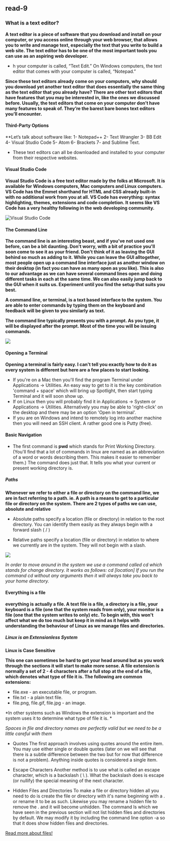 ## read-9

### What is a text editor?

**A text editor is a piece of software that you download and install on your computer, or you access online through your web browser, that allows you to write and manage text, especially the text that you write to build a web site. The text editor has to be one of the most important tools you can use as an aspiring web developer.**
* h your computer is called, “Text Edit.” On Windows computers, the text editor that comes with your computer is called, “Notepad.”

**Since these text editors already come on your computers, why should you download yet another text editor that does essentially the same thing as the text editor that you already have? There are other text editors that have features that you may be interested in, like the ones we discussed before. Usually, the text editors that come on your computer don’t have many features to speak of. They’re the barest bare bones text editors you’ll encounter.**

#### Third-Party Options
**Let’s talk about software like:
1- Notepad++
2- Text Wrangler
3- BB Edit
4- Visual Studio Code
5- Atom
6- Brackets
7- and Sublime Text.
* These text editors can all be downloaded and installed to your computer from their respective websites.

#### Visual Studio Code
**Visual Studio Code is a free text editor made by the folks at Microsoft. It is available for Windows computers, Mac computers and Linux computers. VS Code has the Emmet shorthand for HTML and CSS already built-in with no additional work from you at all. VS Code has everything: syntax highlighting, themes, extensions and code completion. It seems like VS Code has a very healthy following in the web developing community.**

![Visual Studio Code](https://upload.wikimedia.org/wikipedia/commons/thumb/9/9a/Visual_Studio_Code_1.35_icon.svg/1200px-Visual_Studio_Code_1.35_icon.svg.png)

#### The Command Line
**The command line is an interesting beast, and if you've not used one before, can be a bit daunting. Don't worry, with a bit of practice you'll soon come to see it as your friend. Don't think of it as leaving the GUI behind so much as adding to it. While you can leave the GUI alltogether, most people open up a command line interface just as another window on their desktop (in fact you can have as many open as you like). This is also to our advantage as we can have several command lines open and doing different tasks in each at the same time. We can also easily jump back to the GUI when it suits us. Experiment until you find the setup that suits you best.**

**A command line, or terminal, is a text based interface to the system. You are able to enter commands by typing them on the keyboard and feedback will be given to you similarly as text.**

**The command line typically presents you with a prompt. As you type, it will be displayed after the prompt. Most of the time you will be issuing commands.**

![](https://www.ictlounge.com/Images/command_line_interface_large.gif)


#### Opening a Terminal

**Opening a terminal is fairly easy. I can't tell you exactly how to do it as every system is different but here are a few places to start looking.**

* If you're on a Mac then you'll find the program Terminal under Applications -> Utilities. An easy way to get to it is the key combination 'command + space' which will bring up Spotlight, then start typing Terminal and it will soon show up.
* If on Linux then you will probably find it in Applications -> System or Applications -> Utilities. Alternatively you may be able to 'right-click' on the desktop and there may be an option 'Open in terminal'.
* If you are on Windows and intend to remotely log into another machine then you will need an SSH client. A rather good one is Putty (free).

#### Basic Navigation
- The first command is **pwd** which stands for Print Working Directory. (You'll find that a lot of commands in linux are named as an abbreviation of a word or words describing them. This makes it easier to remember them.) The command does just that. It tells you what your current or present working directory is.

##### Paths
**Whenever we refer to either a file or directory on the command line, we are in fact referring to a path. ie. A path is a means to get to a particular file or directory on the system.
There are 2 types of paths we can use, absolute and relative**
* Absolute paths specify a location (file or directory) in relation to the root directory. You can identify them easily as they always begin with a forward slash ( / )

* Relative paths specify a location (file or directory) in relation to where we currently are in the system. They will not begin with a slash.

![](https://s2.studylib.net/store/data/005441378_1-199f4db3c92c35f93901f9c6626fbcc7.png)

*In order to move around in the system we use a command called cd which stands for change directory. It works as follows:*
*cd [location]
If you run the command cd without any arguments then it will always take you back to your home directory.*

#### Everything is a file

**everything is actually a file. A text file is a file, a directory is a file, your keyboard is a file (one that the system reads from only), your monitor is a file (one that the system writes to only) etc. To begin with, this won't affect what we do too much but keep it in mind as it helps with understanding the behaviour of Linux as we manage files and directories.**

##### Linux is an Extensionless System
**Linux is Case Sensitive**

**This one can sometimes be hard to get your head around but as you work through the sections it will start to make more sense. A file extension is normally a set of 2 - 4 characters after a full stop at the end of a file, which denotes what type of file it is. The following are common extensions:**

* file.exe - an executable file, or program.
* file.txt - a plain text file.
* file.png, file.gif, file.jpg - an image.

*In other systems such as Windows the extension is important and the system uses it to determine what type of file it is. *

*Spaces in file and directory names are perfectly valid but we need to be a little careful with them*

* Quotes
The first approach involves using quotes around the entire item. You may use either single or double quotes (later on we will see that there is a subtle difference between the two but for now that difference is not a problem). Anything inside quotes is considered a single item.
* Escape Characters
Another method is to use what is called an escape character, which is a backslash ( \ ). What the backslash does is escape (or nullify) the special meaning of the next character.

* Hidden Files and Directories
To make a file or directory hidden all you need to do is create the file or directory with it's name beginning with a . or rename it to be as such. Likewise you may rename a hidden file to remove the . and it will become unhidden. The command ls which we have seen in the previous section will not list hidden files and directories by default. We may modify it by including the command line option -a so that it does show hidden files and directories.

[Read more about files!](https://ryanstutorials.net/linuxtutorial/aboutfiles.php)



